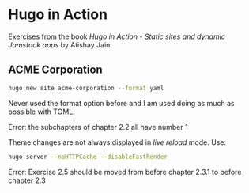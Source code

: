 # Hugo in Action

Exercises from the book *Hugo in Action - Static sites and dynamic Jamstack apps* by Atishay Jain.

## ACME Corporation

```bash
hugo new site acme-corporation --format yaml
```

Never used the format option before and I am used doing as much as possible with TOML.

Error: the subchapters of chapter 2.2 all have number 1

Theme changes are not always displayed in *live reload* mode. Use:

```bash
hugo server --noHTTPCache --disableFastRender
```

Error: Exercise 2.5 should be moved from before chapter 2.3.1 to before chapter 2.3